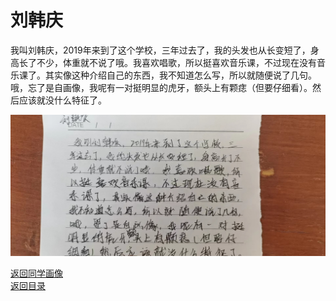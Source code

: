 # 刘韩庆

我叫刘韩庆，2019年来到了这个学校，三年过去了，我的头发也从长变短了，身高长了不少，体重就不说了哦。我喜欢唱歌，所以挺喜欢音乐课，不过现在没有音乐课了。其实像这种介绍自己的东西，我不知道怎么写，所以就随便说了几句。哦，忘了是自画像，我呢有一对挺明显的虎牙，额头上有颗痣（但要仔细看）。然后应该就没什么特征了。

![刘韩庆自我介绍](photos/刘韩庆.jpg)

[返回同学画像](/同学画像)  
[返回目录](/index)
